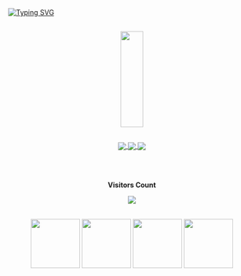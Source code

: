 
## 

[![Typing SVG](https://readme-typing-svg.demolab.com?font=Fira+Code&pause=1000&color=364358&center=true&vCenter=true&random=false&width=1000&lines=Hey+there%2C+i'm+Renato!;I'm+15+years+old;Currently+learning+JS%2C+CSS+and+HTML)](https://git.io/typing-svg)
## 
<div align="center">  
  <img width="30%" height="195px" src="https://github-readme-stats.vercel.app/api/top-langs/?username=rpeixot0&layout=compact&hide_border=true&title_color=4169E1&text_color=c9d1d9&bg_color=00000000" />
</div>

## 

<div align='center'>
  <a href="https://open.spotify.com/user/22rmryke6akv5esno7mb7vtza?si=39f8d74f9c614e06">
  <img align="center" src="https://img.shields.io/badge/Spotify-1ED760?&style=for-the-badge&logo=spotify&logoColor=white"> </a> 
 
  <a href='https://steamcommunity.com/id/Peixotos/'>
  <img align="center" src='https://img.shields.io/badge/Steam-000000?style=for-the-badge&logo=steam&logoColor=white'> </a> 
  <img align='center' src='https://img.shields.io/badge/Instagram-E4405F?style=for-the-badge&logo=instagram&logoColor=white'> </br>
  
  </br>
  
 </br><p align="center"><b>Visitors Count</b></p>  
 <p align="center"><img align="center" src="https://profile-counter.glitch.me/{rpeixot0}/count.svg" /></p> </br>

 <img height='100px' src='https://user-images.githubusercontent.com/74038190/240815616-7b282ec6-fcc3-4600-90a7-2c3140549f58.gif'>
  <img height='100px' src='https://user-images.githubusercontent.com/74038190/240815616-7b282ec6-fcc3-4600-90a7-2c3140549f58.gif'>
  <img height='100px' src='https://user-images.githubusercontent.com/74038190/240815616-7b282ec6-fcc3-4600-90a7-2c3140549f58.gif'>
  <img height='100px' src='https://user-images.githubusercontent.com/74038190/240815616-7b282ec6-fcc3-4600-90a7-2c3140549f58.gif'>
 
 
</div> 

## 


